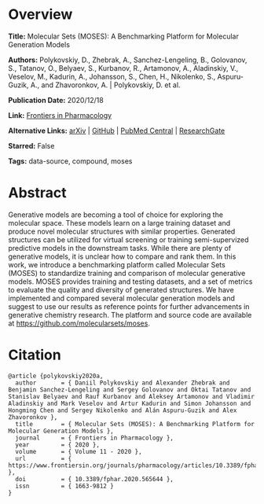 # Overview
**Title:**
Molecular Sets (MOSES): A Benchmarking Platform for Molecular Generation Models

**Authors:**
Polykovskiy, D., Zhebrak, A., Sanchez-Lengeling, B., Golovanov, S., Tatanov, O., Belyaev, S., Kurbanov, R., Artamonov, A., Aladinskiy, V., Veselov, M., Kadurin, A., Johansson, S., Chen, H., Nikolenko, S., Aspuru-Guzik, A., and Zhavoronkov, A. |
Polykovskiy, D. et al.

**Publication Date:**
2020/12/18

**Link:**
[Frontiers in Pharmacology](https://www.frontiersin.org/journals/pharmacology/articles/10.3389/fphar.2020.565644)

**Alternative Links:**
[arXiv](https://arxiv.org/abs/1811.12823) |
[GitHub](https://github.com/molecularsets/moses) |
[PubMed Central](https://www.ncbi.nlm.nih.gov/pmc/articles/PMC7775580) |
[ResearchGate](https://www.researchgate.net/publication/347693628_Molecular_Sets_MOSES_A_Benchmarking_Platform_for_Molecular_Generation_Models)

**Starred:**
False

**Tags:**
data-source, compound, moses


# Abstract
Generative models are becoming a tool of choice for exploring the molecular space.
These models learn on a large training dataset and produce novel molecular structures with similar properties.
Generated structures can be utilized for virtual screening or training semi-supervized predictive models in the downstream tasks.
While there are plenty of generative models, it is unclear how to compare and rank them.
In this work, we introduce a benchmarking platform called Molecular Sets (MOSES) to standardize training and comparison of molecular generative models.
MOSES provides training and testing datasets, and a set of metrics to evaluate the quality and diversity of generated structures.
We have implemented and compared several molecular generation models and suggest to use our results as reference points for further advancements in generative chemistry research.
The platform and source code are available at https://github.com/molecularsets/moses.


# Citation
```
@article {polykovskiy2020a,
  author       = { Daniil Polykovskiy and Alexander Zhebrak and Benjamin Sanchez-Lengeling and Sergey Golovanov and Oktai Tatanov and Stanislav Belyaev and Rauf Kurbanov and Aleksey Artamonov and Vladimir Aladinskiy and Mark Veselov and Artur Kadurin and Simon Johansson and Hongming Chen and Sergey Nikolenko and Alán Aspuru-Guzik and Alex Zhavoronkov },
  title        = { Molecular Sets (MOSES): A Benchmarking Platform for Molecular Generation Models },
  journal      = { Frontiers in Pharmacology },
  year         = { 2020 },
  volume       = { Volume 11 - 2020 },
  url          = { https://www.frontiersin.org/journals/pharmacology/articles/10.3389/fphar.2020.565644 },
  doi          = { 10.3389/fphar.2020.565644 },
  issn         = { 1663-9812 }
}
```
